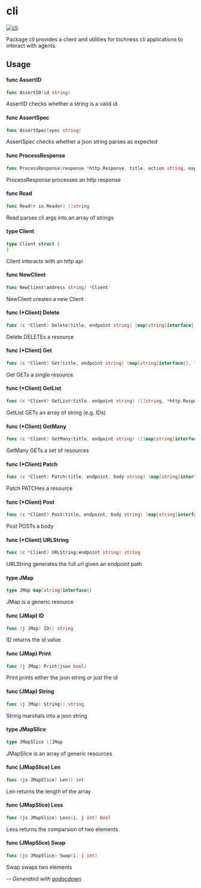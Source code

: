 # cli

[![cli](https://godoc.org/github.com/mistifyio/lochness/pkg/internal/cli?status.png)](https://godoc.org/github.com/mistifyio/lochness/pkg/internal/cli)

Package cli provides a client and utilities for lochness cli applications to
interact with agents.

## Usage

#### func  AssertID

```go
func AssertID(id string)
```
AssertID checks whether a string is a valid id

#### func  AssertSpec

```go
func AssertSpec(spec string)
```
AssertSpec checks whether a json string parses as expected

#### func  ProcessResponse

```go
func ProcessResponse(response *http.Response, title, action string, expectedStatuses []int, dest interface{})
```
ProcessResponse processes an http response

#### func  Read

```go
func Read(r io.Reader) []string
```
Read parses cli args into an array of strings

#### type Client

```go
type Client struct {
}
```

Client interacts with an http api

#### func  NewClient

```go
func NewClient(address string) *Client
```
NewClient creates a new Client

#### func (*Client) Delete

```go
func (c *Client) Delete(title, endpoint string) (map[string]interface{}, *http.Response)
```
Delete DELETEs a resource

#### func (*Client) Get

```go
func (c *Client) Get(title, endpoint string) (map[string]interface{}, *http.Response)
```
Get GETs a single resource

#### func (*Client) GetList

```go
func (c *Client) GetList(title, endpoint string) ([]string, *http.Response)
```
GetList GETs an array of string (e.g. IDs)

#### func (*Client) GetMany

```go
func (c *Client) GetMany(title, endpoint string) ([]map[string]interface{}, *http.Response)
```
GetMany GETs a set of resources

#### func (*Client) Patch

```go
func (c *Client) Patch(title, endpoint, body string) (map[string]interface{}, *http.Response)
```
Patch PATCHes a resource

#### func (*Client) Post

```go
func (c *Client) Post(title, endpoint, body string) (map[string]interface{}, *http.Response)
```
Post POSTs a body

#### func (*Client) URLString

```go
func (c *Client) URLString(endpoint string) string
```
URLString generates the full url given an endpoint path

#### type JMap

```go
type JMap map[string]interface{}
```

JMap is a generic resource

#### func (JMap) ID

```go
func (j JMap) ID() string
```
ID returns the id value

#### func (JMap) Print

```go
func (j JMap) Print(json bool)
```
Print prints either the json string or just the id

#### func (JMap) String

```go
func (j JMap) String() string
```
String marshals into a json string

#### type JMapSlice

```go
type JMapSlice []JMap
```

JMapSlice is an array of generic resources

#### func (JMapSlice) Len

```go
func (js JMapSlice) Len() int
```
Len returns the length of the array

#### func (JMapSlice) Less

```go
func (js JMapSlice) Less(i, j int) bool
```
Less returns the comparsion of two elements

#### func (JMapSlice) Swap

```go
func (js JMapSlice) Swap(i, j int)
```
Swap swaps two elements

--
*Generated with [godocdown](https://github.com/robertkrimen/godocdown)*
